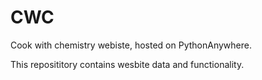 # CWC

Cook with chemistry webiste, hosted on PythonAnywhere.

This reposititory contains wesbite data and functionality.

